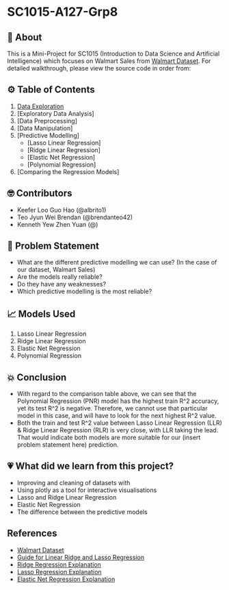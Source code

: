 # SC1015-A127-Grp8

## 🚀 About

This is a Mini-Project for SC1015 (Introduction to Data Science and Artificial Intelligence) which focuses on Walmart Sales from [Walmart Dataset](https://www.kaggle.com/datasets/yasserh/walmart-dataset). For detailed walkthrough, please view the source code in order from:

## ⚙ Table of Contents
1. [Data Exploration](https://github.com/nicklimmm/movie-analysis/blob/main/data-extraction.ipynb)
2. [Exploratory Data Analysis]
3. [Data Preprocessing]
4. [Data Manipulation]
5. [Predictive Modelling]
   - [Lasso Linear Regression]
   - [Ridge Linear Regression]
   - [Elastic Net Regression]
   - [Polynomial Regression]
6. [Comparing the Regression Models]
  
## 🤓 Contributors

- Keefer Loo Guo Hao (@albrito1)
- Teo Jyun Wei Brendan (@brendanteo42)
- Kenneth Yew Zhen Yuan (@)

## 🧠 Problem Statement

- What are the different predictive modelling we can use? (In the case of our dataset, Walmart Sales)
- Are the models really reliable? 
- Do they have any weaknesses? 
- Which predictive modelling is the most reliable?

## 📈 Models Used

1. Lasso Linear Regression
2. Ridge Linear Regression
3. Elastic Net Regression
4. Polynomial Regression

## 💥 Conclusion
- With regard to the comparison table above, we can see that the Polynomial Regression (PNR) model has the highest train R^2 accuracy, yet its test R^2 is negative. Therefore, we cannot use that particular model in this case, and will have to look for the next highest R^2 value.
- Both the train and test R^2 value between Lasso Linear Regression (LLR) & Ridge Linear Regression (RLR) is very close, with LLR taking the lead. That would indicate both models are more suitable for our (insert problem statement here) prediction.


## 💗 What did we learn from this project?

- Improving and cleaning of datasets with
- Using plotly as a tool for interactive visualisations
- Lasso and Ridge Linear Regression
- Elastic Net Regression
- The difference between the predictive models

## References

- [Walmart Dataset](https://www.kaggle.com/datasets/yasserh/walmart-dataset)
- [Guide for Linear Ridge and Lasso Regression](https://www.analyticsvidhya.com/blog/2017/06/a-comprehensive-guide-for-linear-ridge-and-lasso-regression)
- [Ridge Regression Explanation](https://www.youtube.com/watch?v=Q81RR3yKn30&ab_channel=StatQuestwithJoshStarmer)
- [Lasso Regression Explanation](https://www.youtube.com/watch?v=NGf0voTMlcs&ab_channel=StatQuestwithJoshStarmer)
- [Elastic Net Regression Explanation](https://www.youtube.com/watch?v=1dKRdX9bfIo&t=253s&ab_channel=StatQuestwithJoshStarmer)

